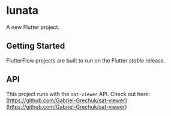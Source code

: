 # lunata

A new Flutter project.

## Getting Started

FlutterFlow projects are built to run on the Flutter _stable_ release.

## API

This project runs with the `sat-viewer` API. Check out here: [https://github.com/Gabriel-Grechuk/sat-viewer](https://github.com/Gabriel-Grechuk/sat-viewer)
